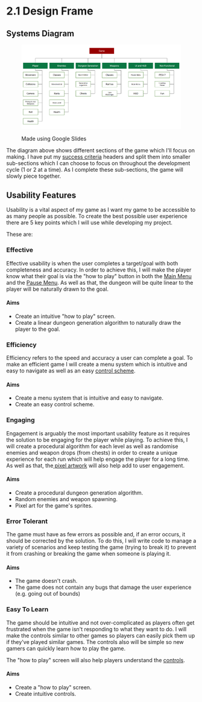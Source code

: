 # 2.1 Design Frame

## Systems Diagram

<figure><img src="../.gitbook/assets/image (18) (1).png" alt=""><figcaption><p>Made using Google Slides</p></figcaption></figure>

The diagram above shows different sections of the game which I'll focus on making. I have put my [success criteria](../analysis/1.5-success-criteria.md) headers and split them into smaller sub-sections which I can choose to focus on throughout the development cycle (1 or 2 at a time). As I complete these sub-sections, the game will slowly piece together.

## Usability Features

Usability is a vital aspect of my game as I want my game to be accessible to as many people as possible. To create the best possible user experience there are 5 key points which I will use while developing my project.

These are:

### Effective

Effective usability is when the user completes a target/goal with both completeness and accuracy. In order to achieve this, I will make the player know what their goal is via the "how to play" button in both the [Main Menu](../analysis/1.4a-features-of-the-proposed-solution.md#main-menu) and the [Pause Menu](../analysis/1.4a-features-of-the-proposed-solution.md#pause-menu). As well as that, the dungeon will be quite linear to the player will be naturally drawn to the goal.

#### Aims

* Create an intuitive "how to play" screen.
* Create a linear dungeon generation algorithm to naturally draw the player to the goal.

### Efficiency

Efficiency refers to the speed and accuracy a user can complete a goal. To make an efficient game I will create a menu system which is intuitive and easy to navigate as well as an easy [control scheme](../analysis/1.4a-features-of-the-proposed-solution.md#controls).

#### Aims

* Create a menu system that is intuitive and easy to navigate.
* Create an easy control scheme.

### Engaging

Engagement is arguably the most important usability feature as it requires the solution to be engaging for the player while playing. To achieve this, I will create a procedural algorithm for each level as well as randomise enemies and weapon drops (from chests) in order to create a unique experience for each run which will help engage the player for a long time. As well as that, the[ pixel artwork](../analysis/1.4a-features-of-the-proposed-solution.md#character) will also help add to user engagement.

#### Aims

* Create a procedural dungeon generation algorithm.
* Random enemies and weapon spawning.
* Pixel art for the game's sprites.

### Error Tolerant

The game must have as few errors as possible and, if an error occurs, it should be corrected by the solution. To do this, I will write code to manage a variety of scenarios and keep testing the game (trying to break it) to prevent it from crashing or breaking the game when someone is playing it.

#### Aims

* The game doesn't crash.
* The game does not contain any bugs that damage the user experience (e.g. going out of bounds)

### Easy To Learn

The game should be intuitive and not over-complicated as players often get frustrated when the game isn't responding to what they want to do. I will make the controls similar to other games so players can easily pick them up if they've played similar games. The controls also will be simple so new gamers can quickly learn how to play the game.

The "how to play" screen will also help players understand the [controls](../analysis/1.4a-features-of-the-proposed-solution.md#controls).

#### Aims

* Create a "how to play" screen.
* Create intuitive controls.
